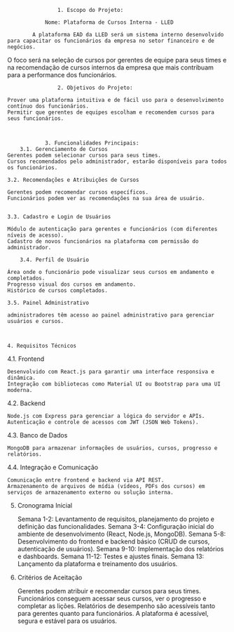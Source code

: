 					1. Escopo do Projeto: 

				Nome: Plataforma de Cursos Interna - LLED
		
			A plataforma EAD da LLED será um sistema interno desenvolvido para capacitar os funcionários da empresa no setor financeiro e de negócios.
O foco será na seleção de cursos por gerentes de equipe para seus times e na recomendação de cursos internos da empresa que mais contribuam para a performance dos funcionários.




					2. Objetivos do Projeto:

    Prover uma plataforma intuitiva e de fácil uso para o desenvolvimento contínuo dos funcionários.
    Permitir que gerentes de equipes escolham e recomendem cursos para seus funcionários.



				3. Funcionalidades Principais:
		3.1. Gerenciamento de Cursos
	Gerentes podem selecionar cursos para seus times.
	Cursos recomendados pelo administrador, estarão disponíveis para todos os funcionários.
	
	3.2. Recomendações e Atribuições de Cursos

    Gerentes podem recomendar cursos específicos.
    Funcionários podem ver as recomendações na sua área de usuário.


	3.3. Cadastro e Login de Usuários

    Módulo de autenticação para gerentes e funcionários (com diferentes níveis de acesso).
    Cadastro de novos funcionários na plataforma com permissão do administrador.

		3.4. Perfil de Usuário

    Área onde o funcionário pode visualizar seus cursos em andamento e completados.
    Progresso visual dos cursos em andamento.
    Histórico de cursos completados.

	3.5. Painel Administrativo

    administradores têm acesso ao painel administrativo para gerenciar usuários e cursos.



	4. Requisitos Técnicos
4.1. Frontend

    Desenvolvido com React.js para garantir uma interface responsiva e dinâmica.
    Integração com bibliotecas como Material UI ou Bootstrap para uma UI moderna.

4.2. Backend

    Node.js com Express para gerenciar a lógica do servidor e APIs.
    Autenticação e controle de acessos com JWT (JSON Web Tokens).

4.3. Banco de Dados

    MongoDB para armazenar informações de usuários, cursos, progresso e relatórios.

4.4. Integração e Comunicação

    Comunicação entre frontend e backend via API REST.
    Armazenamento de arquivos de mídia (vídeos, PDFs dos cursos) em serviços de armazenamento externo ou solução interna.

5. Cronograma Inicial

    Semana 1-2: Levantamento de requisitos, planejamento do projeto e definição das funcionalidades.
    Semana 3-4: Configuração inicial do ambiente de desenvolvimento (React, Node.js, MongoDB).
    Semana 5-8: Desenvolvimento do frontend e backend básico (CRUD de cursos, autenticação de usuários).
    Semana 9-10: Implementação dos relatórios e dashboards.
    Semana 11-12: Testes e ajustes finais.
    Semana 13: Lançamento da plataforma e treinamento dos usuários.

6. Critérios de Aceitação

    Gerentes podem atribuir e recomendar cursos para seus times.
    Funcionários conseguem acessar seus cursos, ver o progresso e completar as lições.
    Relatórios de desempenho são acessíveis tanto para gerentes quanto para funcionários.
    A plataforma é acessível, segura e estável para os usuários.









